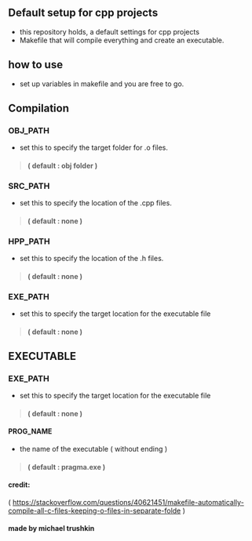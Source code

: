 ## Default setup for cpp projects
* this repository holds, a default settings for cpp projects
* Makefile that will compile everything and create an executable.


## how to use
* set up variables in makefile and you are free to go.

## Compilation 
### OBJ_PATH
* set this to specify the target folder for .o files. 
> #### ( default : obj folder )

### SRC_PATH
* set this to specify the location of the .cpp files.
> #### ( default : none )


### HPP_PATH
* set this to specify the location of the .h files.
> #### ( default : none )

### EXE_PATH
* set this to specify the target location for the executable file
> #### ( default : none )


## EXECUTABLE
### EXE_PATH
* set this to specify the target location for the executable file
> #### ( default : none )

#### PROG_NAME
* the name of the executable ( without ending )
> #### ( default : pragma.exe )

#### credit:
( https://stackoverflow.com/questions/40621451/makefile-automatically-compile-all-c-files-keeping-o-files-in-separate-folde )

#### made by michael trushkin
